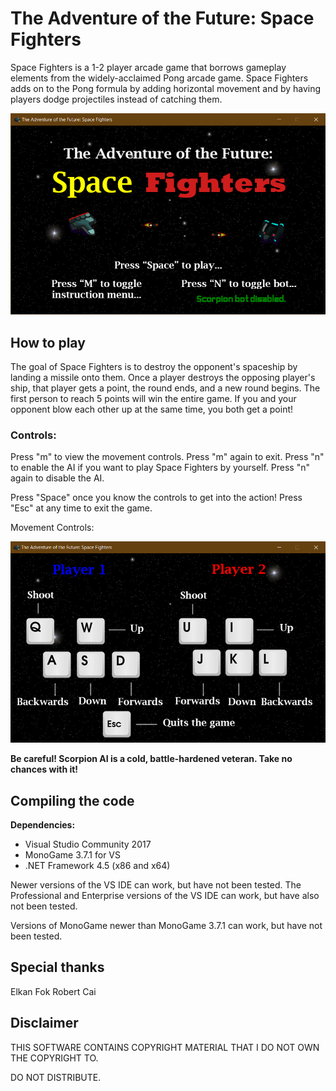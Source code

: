 # The Adventure of the Future: Space Fighters

Space Fighters is a 1-2 player arcade game that borrows gameplay elements from the widely-acclaimed Pong arcade game. Space Fighters adds on to the Pong formula by adding horizontal movement and by having players dodge projectiles instead of catching them.

![Title Screen](titlescreen.PNG)

## How to play

The goal of Space Fighters is to destroy the opponent's spaceship by landing a missile onto them. Once a player destroys the opposing player's ship, that player gets a point, the round ends, and a new round begins. The first person to reach 5 points will win the entire game. If you and your opponent blow each other up at the same time, you both get a point!

### Controls:

Press "m" to view the movement controls. Press "m" again to exit.
Press "n" to enable the AI if you want to play Space Fighters by yourself. Press "n" again to disable the AI.

Press "Space" once you know the controls to get into the action! Press "Esc" at any time to exit the game.

Movement Controls:

![Movement Controls](movementcontrols.PNG)

**Be careful! Scorpion AI is a cold, battle-hardened veteran. Take no chances with it!** 

## Compiling the code

**Dependencies:**
- Visual Studio Community 2017
- MonoGame 3.7.1 for VS
- .NET Framework 4.5 (x86 and x64)

Newer versions of the VS IDE can work, but have not been tested. The Professional and Enterprise versions of the VS IDE can work, but have also not been tested.

Versions of MonoGame newer than MonoGame 3.7.1 can work, but have not been tested.


## Special thanks

Elkan Fok
Robert Cai

## Disclaimer

THIS SOFTWARE CONTAINS COPYRIGHT MATERIAL THAT I DO NOT OWN THE COPYRIGHT TO.

DO NOT DISTRIBUTE.
